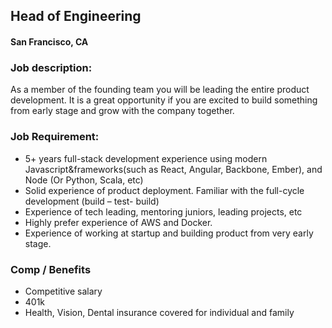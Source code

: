 ## Head of Engineering
#### San Francisco, CA

### Job description:
As a member of the founding team you will be leading the entire product development.  It is a great opportunity if you are excited to build something from early stage and grow with the company together.

### Job Requirement:
+	5+ years full-stack development experience using modern Javascript&frameworks(such as React, Angular, Backbone, Ember), and Node (Or Python, Scala, etc)
+	Solid experience of product deployment. Familiar with the full-cycle development (build – test- build)
+	Experience of tech leading, mentoring juniors, leading projects, etc
+	Highly prefer experience of AWS and Docker.
+	Experience of working at startup and building product from very early stage.

### Comp / Benefits
+	Competitive salary
+	401k
+	Health, Vision, Dental insurance covered for individual and family
